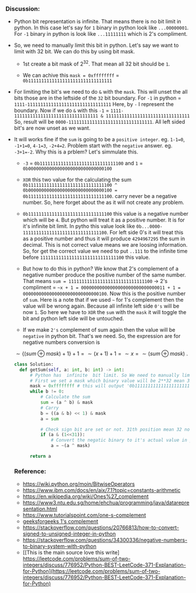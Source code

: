 ### Discussion:

* Python bit representation is infinite. That means there is no bit limit in python.
In this case let's say for `1` binary in python look like `...00000001`.
For `-1` binary in python is look like `...11111111` which is 2's compliment.

* So, we need to manually limit this bit in python. Let's say we want to limit with 32 bit.
We can do this by using bit mask.

  * 1st create a bit mask of $2^{32}$. That mean all 32 bit should be `1`.

  * We can achive this `mask = 0xffffffff` = `0b11111111111111111111111111111111`

* For limiting the bit's we need to do `&` with the `mask`. This will unset the all bits
those are in the leftside of the `32` bit boundary. For `-1` in python = `1111-11111111111111111111111111111111`
Here, by `-` I represent the boundary. Now if we do `&` with this `-1` = `1111-11111111111111111111111111111111 & 11111111111111111111111111111111`
So, result will be `0000-11111111111111111111111111111111`. All left sided bit's are now unset as we want.

* It will works fine if the `sum` is going to be a `positive integer`. eg. `1-1=0`, `-1+1=0`, `4-1=3`, `-2+4=2`.
Problem start with the `negative` answer. eg. `-3+1=-2`. Why this is a prblem? Let's simmulate this.
  * `-3` = `0b11111111111111111111111111111100` and `1` = `0b00000000000000000000000000000100`

  * `XOR` this two value for the calculating the sum `0b11111111111111111111111111111100 ^ 0b00000000000000000000000000000100 = 0b11111111111111111111111111111100`. carry never be a negative number. So, here forget about the as it will not create any problem.

  * `0b11111111111111111111111111111100` this value is a negative number which will be `4`. But python will treat it as a positive number.
  It is for it's infinite bit limit. In pytho this value look like `0b...0000-11111111111111111111111111111100`. For left side 0's it will
  treat this as a positive number and thus it will produce `4294967295` the sum in decimal. This is not correct value means we are loosing
  information. So, for get the correct value we need to put `..111` to the infinite time before `11111111111111111111111111111100` this value.

  * But how to do this in python? We know that 2's complement of a negative number produce the positive number of the same number. That means
  `sum = 11111111111111111111111111111100` -> 2's compliment = `~x + 1 = 00000000000000000000000000000011 + 1 = 00000000000000000000000000000100`.
  Now this is the positive number  of `sum`. Here is a note that if we used `~` for 1's complement then the value will be wrong again. Because
  all infinite left side `0's` will be now `1`. So here we have to `XOR` the `sum` with the `mask` it will toggle the bit and python left side will be
  untouched.

  * If we make `2's` complement of sum again then the value will be `negative` in python bit. That's we need. So, the expression are for negative numbers conversion is 

  $\sim \{(sum \oplus mask) + 1\} + 1 = \sim (x+1)+1 = \sim x = \sim (sum \oplus mask)$ .


  ```python
  class Solution:
    def getSum(self, a: int, b: int) -> int:
        # Python has  infinite  bit limit. So We need to manually limit this to 32bit
        # First we set a mask which binary value will be 2**32 mean 32 number of 1's
        mask = 0xffffffff # this will output '0b11111111111111111111111111111111'
        while b != 0:
            # Calculate the sum
            sum = (a ^ b) & mask
            # Carry
            b = ((a & b) << 1) & mask
            a = sum

            # Check sign bit are set or not. 31th position mean 32 no bit.
            if (a & (1<<31)):
                # Convert the negatic binary to it's actual value in python.a
                a = ~(a ^ mask)

        return a

  ```

  ### Reference:

  * https://wiki.python.org/moin/BitwiseOperators
  * https://www.ibm.com/docs/en/aix/7.1?topic=constants-arithmetic
  * https://en.wikipedia.org/wiki/Ones%27_complement
  * https://www3.ntu.edu.sg/home/ehchua/programming/java/datarepresentation.html
  * https://www.tutorialspoint.com/one-s-complement
  * [geeksforgeeks 1's complement](https://www.geeksforgeeks.org/1s-2s-complement-binary-number/#:~:text=2's%20complement%20of%20a%20binary%20number%20is%201%2C%20added%20to,are%20used%20for%20representing%20magnitude.)
  * https://stackoverflow.com/questions/20766813/how-to-convert-signed-to-unsigned-integer-in-python
  * https://stackoverflow.com/questions/34300336/negative-numbers-to-binary-system-with-python
  * [[This is the main source love this write] https://leetcode.com/problems/sum-of-two-integers/discuss/776952/Python-BEST-LeetCode-371-Explanation-for-Python](https://leetcode.com/problems/sum-of-two-integers/discuss/776952/Python-BEST-LeetCode-371-Explanation-for-Python)
